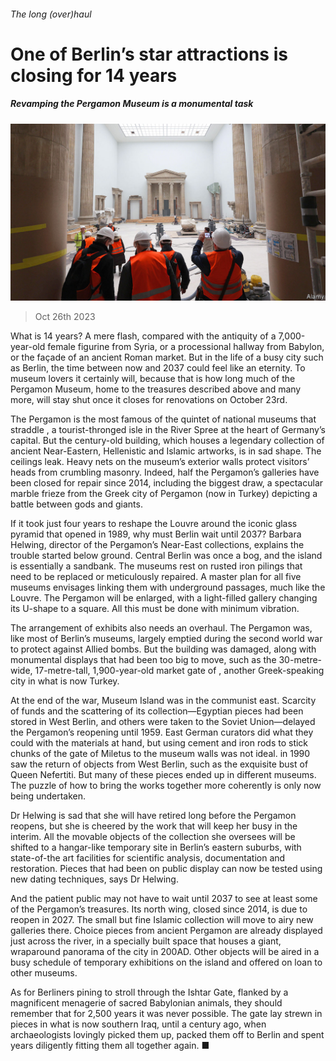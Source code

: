 ###### The long (over)haul

# One of Berlin’s star attractions is closing for 14 years 

##### Revamping the Pergamon Museum is a monumental task 

![image](images/20231028_CUP002.jpg) 

> Oct 26th 2023 

What is 14 years? A mere flash, compared with the antiquity of a 7,000-year-old female figurine from Syria, or a processional hallway from Babylon, or the façade of an ancient Roman market. But in the life of a busy city such as Berlin, the time between now and 2037 could feel like an eternity. To museum lovers it certainly will, because that is how long much of the Pergamon Museum, home to the treasures described above and many more, will stay shut once it closes for renovations on October 23rd.

The Pergamon is the most famous of the quintet of national museums that straddle , a tourist-thronged isle in the River Spree at the heart of Germany’s capital. But the century-old building, which houses a legendary collection of ancient Near-Eastern, Hellenistic and Islamic artworks, is in sad shape. The ceilings leak. Heavy nets on the museum’s exterior walls protect visitors’ heads from crumbling masonry. Indeed, half the Pergamon’s galleries have been closed for repair since 2014, including the biggest draw, a spectacular marble frieze from the Greek city of Pergamon (now in Turkey) depicting a battle between gods and giants.

If it took  just four years to reshape the Louvre around the iconic glass pyramid that opened in 1989, why must Berlin wait until 2037? Barbara Helwing, director of the Pergamon’s Near-East collections, explains the trouble started below ground. Central Berlin was once a bog, and the island is essentially a sandbank. The museums rest on rusted iron pilings that need to be replaced or meticulously repaired. A master plan for all five museums envisages linking them with underground passages, much like the Louvre. The Pergamon will be enlarged, with a light-filled gallery changing its U-shape to a square. All this must be done with minimum vibration.

The arrangement of exhibits also needs an overhaul. The Pergamon was, like most of Berlin’s museums, largely emptied during the second world war to protect against Allied bombs. But the building was damaged, along with monumental displays that had been too big to move, such as the 30-metre-wide, 17-metre-tall, 1,900-year-old market gate of , another Greek-speaking city in what is now Turkey. 

At the end of the war, Museum Island was in the communist east. Scarcity of funds and the scattering of its collection—Egyptian pieces had been stored in West Berlin, and others were taken to the Soviet Union—delayed the Pergamon’s reopening until 1959. East German curators did what they could with the materials at hand, but using cement and iron rods to stick chunks of the gate of Miletus to the museum walls was not ideal.  in 1990 saw the return of objects from West Berlin, such as the exquisite bust of Queen Nefertiti. But many of these pieces ended up in different museums. The puzzle of how to bring the works together more coherently is only now being undertaken.

Dr Helwing is sad that she will have retired long before the Pergamon reopens, but she is cheered by the work that will keep her busy in the interim. All the movable objects of the collection she oversees will be shifted to a hangar-like temporary site in Berlin’s eastern suburbs, with state-of-the art facilities for scientific analysis, documentation and restoration. Pieces that had been on public display can now be tested using new dating techniques, says Dr Helwing.

And the patient public may not have to wait until 2037 to see at least some of the Pergamon’s treasures. Its north wing, closed since 2014, is due to reopen in 2027. The small but fine Islamic collection will move to airy new galleries there. Choice pieces from ancient Pergamon are already displayed just across the river, in a specially built space that houses a giant, wraparound panorama of the city in 200AD. Other objects will be aired in a busy schedule of temporary exhibitions on the island and offered on loan to other museums. 

As for Berliners pining to stroll through the Ishtar Gate, flanked by a magnificent menagerie of sacred Babylonian animals, they should remember that for 2,500 years it was never possible. The gate lay strewn in pieces in what is now southern Iraq, until a century ago, when archaeologists lovingly picked them up, packed them off to Berlin and spent years diligently fitting them all together again. ■


